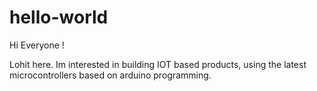 # hello-world


Hi Everyone !

Lohit here. Im interested in building IOT based products,
using the latest microcontrollers based on arduino programming.
